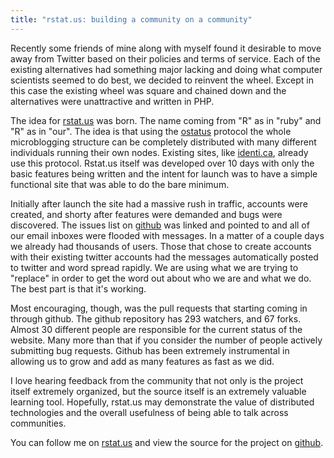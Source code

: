 ```yaml
---
title: "rstat.us: building a community on a community"
---
```


Recently some friends of mine along with myself found it desirable to move away from Twitter based on their policies and terms of service. Each of the existing alternatives had something major lacking and doing what computer scientists seemed to do best, we decided to reinvent the wheel. Except in this case the existing wheel was square and chained down and the alternatives were unattractive and written in PHP. 

The idea for [rstat.us](http://rstat.us) was born. The name coming from "R" as in "ruby" and "R" as in "our". The idea is that using the [ostatus](http://ostatus.org/) protocol the whole microblogging structure can be completely distributed with many different individuals running their own nodes. Existing sites, like [identi.ca](http://identi.ca), already use this protocol. Rstat.us itself was developed over 10 days with only the basic features being written and the intent for launch was to have a simple functional site that was able to do the bare minimum. 

Initially after launch the site had a massive rush in traffic, accounts were created, and shorty after features were demanded and bugs were discovered. The issues list on [github](http://github.com) was linked and pointed to and all of our email inboxes were flooded with messages. In a matter of a couple days we already had thousands of users. Those that chose to create accounts with their existing twitter accounts had the messages automatically posted to twitter and word spread rapidly. We are using what we are trying to "replace" in order to get the word out about who we are and what we do. The best part is that it's working.

Most encouraging, though, was the pull requests that starting coming in through github. The github repository has 293 watchers, and 67 forks. Almost 30 different people are responsible for the current status of the website. Many more than that if you consider the number of people actively submitting bug requests. Github has been extremely instrumental in allowing us to grow and add as many features as fast as we did.

I love hearing feedback from the community that not only is the project itself extremely organized, but the source itself is an extremely valuable learning tool. Hopefully, rstat.us may demonstrate the value of distributed technologies and the overall usefulness of being able to talk across communities.


You can follow me on [rstat.us](http://rstat.us/users/lindseybieda) and view the source for the project on [github](https://github.com/hotsh).